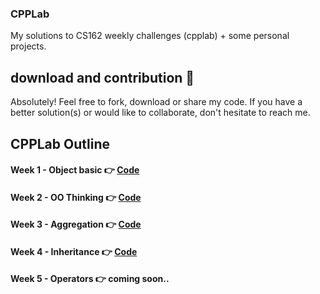 ### CPPLab
My solutions to CS162 weekly challenges (cpplab) + some personal projects.

## download and contribution 🎊

Absolutely! Feel free to fork, download or share my code.
If you have a better solution(s) or would like to collaborate,
don't hesitate to reach me.

## CPPLab Outline
#### Week 1 - Object basic  👉 [Code](https://github.com/francisknight/CPPLab/tree/master/2%20-%20CPPLab/1%20-%20Object%20Basics)

#### Week 2 - OO Thinking 👉 [Code](https://github.com/francisknight/CPPLab/tree/master/2%20-%20CPPLab/2%20-%20OO%20Thinking)

#### Week 3 - Aggregation 👉 [Code](https://github.com/francisknight/CPPLab/tree/master/2%20-%20CPPLab/3%20-%20Aggregation)

#### Week 4 - Inheritance 👉 [Code](https://github.com/francisknight/CPPLab/tree/master/2%20-%20CPPLab/4%20-%20Inheritance)

#### Week 5 - Operators 👉 coming soon..


